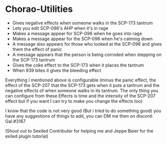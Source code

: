 # Chorao-Utilities
- Gives negative effects when someone walks in the SCP-173 tantrum
- Lets you edit SCP-096's AHP when it's in rage
- Makes a message appear for SCP-096 when he goes into rage
- Makes a message appear for the SCP-096 when he's calming down
- A message also appears for those who looked at the SCP-096 and gives them the effect of panic
- A message appears that the person is being corroded when stepping on the SCP-173 tantrum
- Gives the coke effect to the SCP-173 when it places the tantrum
- When 939 bites it gives the bleeding effect

Everything I mentioned above is configurable (minus the panic effect, the effect of the SCP-207 that the SCP-173 gets when it puts a tantrum and the negative effects of when someone walks in its tantrum. The only thing you can configure from these Effects is time and the intensity of the SCP-207 effect but if you want I can try to make you change the effects too)

I know that the code is not very good (But i tried to do something good)
you have any suggestions of things to add, you can DM me then on discord: Gal.#3167

(Shout out to Sexiled Contributer for helping me and Jeppe Beier for the exiled plugin tutorial)
